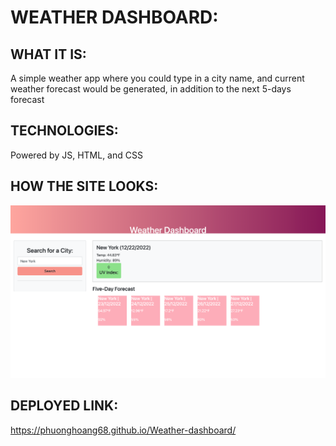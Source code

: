 # WEATHER DASHBOARD:



## WHAT IT IS:
A simple weather app where you could type in a city name, and current weather forecast would be generated, in addition to the next 5-days forecast





## TECHNOLOGIES:
Powered by JS, HTML, and CSS





## HOW THE SITE LOOKS: 
![Screenshot of my weather dashboard page](dashboard.png)





## DEPLOYED LINK: 
https://phuonghoang68.github.io/Weather-dashboard/

